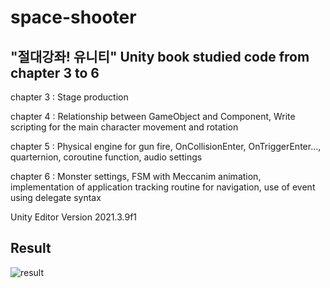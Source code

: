 # space-shooter
## "절대강좌! 유니티" Unity book studied code from chapter 3 to 6
  

chapter 3 : Stage production  

chapter 4 : Relationship between GameObject and Component, Write scripting for the main character movement and rotation

chapter 5 : Physical engine for gun fire, OnCollisionEnter, OnTriggerEnter..., quarternion, coroutine function, audio settings   

chapter 6 : Monster settings, FSM with Meccanim animation, implementation of application tracking routine for navigation, use of event using delegate syntax  

Unity Editor Version 2021.3.9f1


## Result

![result](https://github.com/crevee/space-shooter/assets/64821752/a96a47b0-1973-4a9f-bfd4-0cafa2eeed14)
